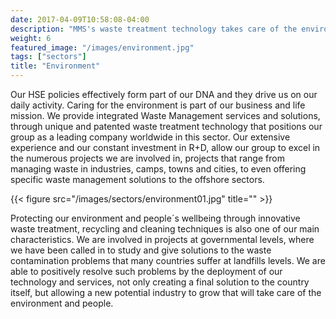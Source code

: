 ```yaml
---
date: 2017-04-09T10:58:08-04:00
description: "MMS's waste treatment technology takes care of the environment"
weight: 6
featured_image: "/images/environment.jpg"
tags: ["sectors"]
title: "Environment"
---
```

Our HSE policies effectively form part of our DNA and they drive us on our daily activity. Caring for the environment is part of our business and life mission. We provide integrated Waste Management services and solutions, through unique and patented waste treatment technology that positions our group as a leading company worldwide in this sector. Our extensive experience and our constant investment in R+D, allow our group to excel in the numerous projects we are involved in, projects that range from managing waste in industries, camps, towns and cities, to even offering specific waste management solutions to the offshore sectors.

{{< figure src="/images/sectors/environment01.jpg" title="" >}}

Protecting our environment and people´s wellbeing through innovative waste treatment, recycling and cleaning techniques is also one of our main characteristics. We are involved in projects at governmental levels, where we have been called in to study and give solutions to the waste contamination problems that many countries suffer at landfills levels. We are able to positively resolve such problems by the deployment of our technology and services, not only creating a final solution to the country itself, but allowing a new potential industry to grow that will take care of the environment and people.



